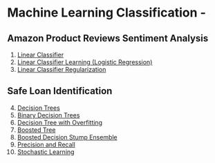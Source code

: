# Machine Learning Classification - 

## Amazon Product Reviews Sentiment Analysis 

1. [Linear Classifier](https://github.com/nanli-7/machine-learning-classification/blob/master/linear-classifier-feature-engineering.ipynb) <br/>
2. [Linear Classifier Learning (Logistic Regression)](https://github.com/nanli-7/machine-learning-classification/blob/master/linear-classifier-learning.ipynb) <br/>
3. [Linear Classifier Regularization](https://github.com/nanli-7/machine-learning-classification/blob/master/linear-classifier-regularization.ipynb)<br/>


## Safe Loan Identification 

4. [Decision Trees](https://github.com/nanli-7/machine-learning-classification/blob/master/safe-loan-decision-tree-classifier.ipynb)
5. [Binary Decision Trees](https://github.com/nanli-7/machine-learning-classification/blob/master/implementing-binary-decision-trees.ipynb)
6. [Decision Tree with Overfitting](https://github.com/nanli-7/machine-learning-classification/blob/master/decision-tree-overfitting.ipynb)
7. [Boosted Tree](https://github.com/nanli-7/machine-learning-classification/blob/master/gradient-boosted-tree-classifier.ipynb)
8. [Boosted Decision Stump Ensemble](https://github.com/nanli-7/machine-learning-classification/blob/master/boosted-decision-stump-ensemble.ipynb)
9. [Precision and Recall](https://github.com/nanli-7/machine-learning-classification/blob/master/precision-recall.ipynb)
10. [Stochastic Learning](https://github.com/nanli-7/machine-learning-classification/blob/master/stochastic-gradient-ascent.ipynb)